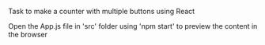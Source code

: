 Task to make a counter with multiple buttons using React

Open the App.js file in 'src' folder using 'npm start' to preview the content in the browser

